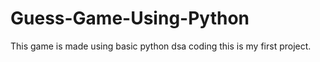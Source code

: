 # Guess-Game-Using-Python
This game is made using basic python dsa coding this is my first project.
